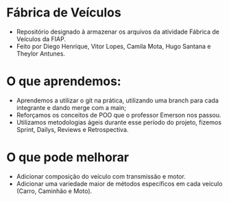 # Fábrica de Veículos

- Repositório designado à armazenar os arquivos da atividade Fábrica de Veículos da FIAP.
- Feito por Diego Henrique, Vitor Lopes, Camila Mota, Hugo Santana e Theylor Antunes.

# O que aprendemos:
- Aprendemos a utilizar o git na prática, utilizando uma branch para cada integrante e dando merge com a main;
- Reforçamos os conceitos de POO que o professor Emerson nos passou.
- Utilizamos metodologias ágeis durante esse período do projeto, fizemos Sprint, Dailys, Reviews e Retrospectiva.

# O que pode melhorar
- Adicionar composição do veículo com transmissão e motor.
- Adicionar uma variedade maior de métodos específicos em cada veículo (Carro, Caminhão e Moto).
   
